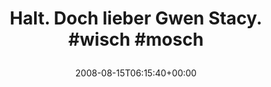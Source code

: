 ---
retweeted: false
source: <a href="http://twitter.com" rel="nofollow">Twitter Web Client</a>
entities:
  hashtags:
  - text: wisch
    indices:
    - '30'
    - '36'
  - text: mosch
    indices:
    - '37'
    - '43'
  symbols: []
  user_mentions: []
  urls: []
display_text_range:
- '0'
- '43'
favorite_count: '0'
id_str: '888210980'
truncated: false
retweet_count: '0'
id: '888210980'
created_at: Fri Aug 15 06:15:40 +0000 2008
favorited: false
full_text: 'Halt. Doch lieber Gwen Stacy. #wisch #mosch'
lang: de
tags:
- wisch
- mosch
- pesos/twitter
date: '2008-08-15T06:15:40+00:00'
src: https://twitter.com/bascht/status/888210980
original_url: https://twitter.com/bascht/status/888210980
type: twitter_tweet
text: 'Halt. Doch lieber Gwen Stacy. #wisch #mosch'
title: 'Halt. Doch lieber Gwen Stacy. #wisch #mosch

  '

---